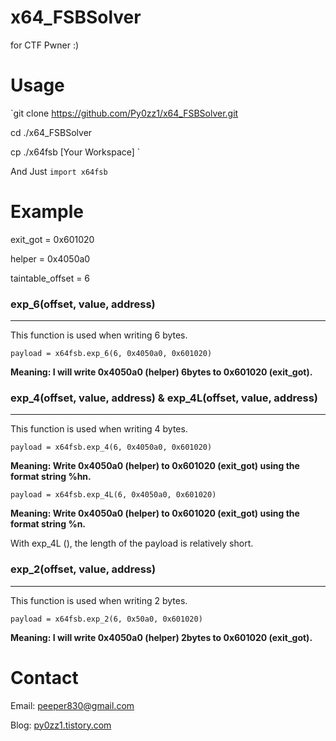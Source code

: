 # x64_FSBSolver
for CTF Pwner :)

# Usage

 `git clone https://github.com/Py0zz1/x64_FSBSolver.git
  
  cd ./x64_FSBSolver
  
  cp ./x64fsb [Your Workspace]
 `
 
 And Just `import x64fsb`
 
# Example
exit_got = 0x601020

helper = 0x4050a0

taintable_offset = 6

### exp_6(offset, value, address)
---
This function is used when writing 6 bytes.

`payload = x64fsb.exp_6(6, 0x4050a0, 0x601020)`

**Meaning: I will write 0x4050a0 (helper) 6bytes to 0x601020 (exit_got).**

### exp_4(offset, value, address) & exp_4L(offset, value, address)
---
This function is used when writing 4 bytes.

`payload = x64fsb.exp_4(6, 0x4050a0, 0x601020)`

**Meaning: Write 0x4050a0 (helper) to 0x601020 (exit_got) using the format string %hn.**

`payload = x64fsb.exp_4L(6, 0x4050a0, 0x601020)`

**Meaning: Write 0x4050a0 (helper) to 0x601020 (exit_got) using the format string %n.**

With exp_4L (), the length of the payload is relatively short.

### exp_2(offset, value, address)
---
This function is used when writing 2 bytes.

`payload = x64fsb.exp_2(6, 0x50a0, 0x601020)`

**Meaning: I will write 0x4050a0 (helper) 2bytes to 0x601020 (exit_got).**


# Contact
Email: peeper830@gmail.com

Blog: [py0zz1.tistory.com](https://py0zz1.tistory.com)

